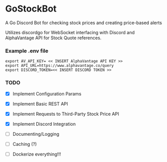 # GoStockBot

A Go Discord Bot for checking stock prices and creating price-based alerts


Utilizes discordgo for WebSocket interfacing with Discord and AlphaVantage API for Stock Quote references.


### Example .env file

``` shell
export AV_API_KEY= << INSERT AlphaVantage API KEY >>
export API_URL=https://www.alphavantage.co/query
export DISCORD_TOKEN=<< INSERT DISCORD TOKEN >>
```

### TODO 

- [X] Implement Configuration Params
- [X] Implement Basic REST API
- [X] Implement Requests to Third-Party Stock Price API
- [X] Implement Discord Integration
- [ ] Documenting/Logging
- [ ] Caching (?)
- [ ] Dockerize everything!!!


